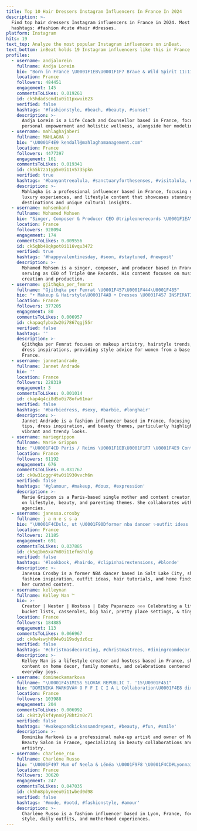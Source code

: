 ```yaml
---
title: Top 10 Hair Dressers Instagram Influencers In France In 2024
description: >-
  Find top hair dressers Instagram influencers in France in 2024. Most popular
  hashtags: #fashion #cute #hair #dresses.
platform: Instagram
hits: 19
text_top: Analyze the most popular Instagram influencers on inBeat.
text_bottom: inBeat holds 19 Instagram influencers like this in France for you to pitch.
profiles:
  - username: andjalorein
    fullname: Andja Lorein
    bio: "Born in France \U0001F1EB\U0001F1F7 Brave & Wild Spirit 11:11 \U0001F982 Life Coach / Counsellor / Model #ActFree guide"
    location: France
    followers: 484451
    engagement: 145
    commentsToLikes: 0.019261
    id: ck5hdadscmd1u0i11pxwui623
    verified: false
    hashtags: '#fashionstyle, #beach, #beauty, #sunset'
    description: >-
      Andja Lorein is a Life Coach and Counsellor based in France, focusing on
      personal empowerment and holistic wellness, alongside her modeling career.
  - username: mahlaghajaberi
    fullname: MAHLAGHA ☽
    bio: "\U0001F4E9 kendall@mahlaghamanagement.com"
    location: France
    followers: 4477397
    engagement: 161
    commentsToLikes: 0.019341
    id: ck55k7za1yp5v0i11v5735pkn
    verified: true
    hashtags: '#banyantreealula, #sanctuaryforthesenses, #visitalula, #alulamoments'
    description: >-
      Mahlagha is a professional influencer based in France, focusing on travel,
      luxury experiences, and lifestyle content that showcases stunning
      destinations and unique cultural insights.
  - username: mohsenband
    fullname: Mohamed Mohsen
    bio: "Singer, Composer & Producer CEO @tripleonerecords \U0001F1EA\U0001F1EC\U0001F30D"
    location: France
    followers: 928094
    engagement: 174
    commentsToLikes: 0.009556
    id: ck5qbb48qkpot0i116vqu3472
    verified: true
    hashtags: '#happyvalentinesday, #soon, #staytuned, #newpost'
    description: >-
      Mohamed Mohsen is a singer, composer, and producer based in France,
      serving as CEO of Triple One Records. His content focuses on music
      creation and production.
  - username: gjithqka_per_femrat
    fullname: "Gjithqka per Femrat \U0001F457\U0001F444\U0001F485"
    bio: "• Makeup & Hairstyle\U0001F4AB • Dresses \U0001F457 INSPIRATION"
    location: France
    followers: 377205
    engagement: 80
    commentsToLikes: 0.006957
    id: ckapaqfybx2w20i7867qgj55r
    verified: false
    hashtags: ''
    description: >-
      Gjithqka per Femrat focuses on makeup artistry, hairstyle trends, and
      dress inspirations, providing style advice for women from a base in
      France.
  - username: jannetandrade_
    fullname: Jannet Andrade
    bio: ''
    location: France
    followers: 228319
    engagement: 3
    commentsToLikes: 0.001014
    id: ckap4q4ci8d5o0i78ofw61mar
    verified: false
    hashtags: '#barbiedress, #sexy, #barbie, #longhair'
    description: >-
      Jannet Andrade is a fashion influencer based in France, focusing on style
      tips, dress inspiration, and beauty themes, particularly highlighting
      vibrant and trendy looks.
  - username: mariegrippon
    fullname: Marie Grippon
    bio: "\U0001F4CD Paris / Reims \U0001F1EB\U0001F1F7 \U0001F4E9 Contact : mariegrippon2@gmail.com @enjoymodelsagency @whatelseagency \U0001F469‍\U0001F466 Mommy single / Maman seule"
    location: France
    followers: 61192
    engagement: 676
    commentsToLikes: 0.031767
    id: ck0w31cggr4tw0i1930vvch6n
    verified: false
    hashtags: '#glamour, #makeup, #doux, #expression'
    description: >-
      Marie Grippon is a Paris-based single mother and content creator, focusing
      on lifestyle, beauty, and parenting themes. She collaborates with various
      agencies.
  - username: janessa.crosby
    fullname: j a n e s s a
    bio: "\U0001F4CDslc, ut \U0001F90Dformer nba dancer ✨outfit ideas | hair inspo ⬇️fashion, home & daily sale finds linked below"
    location: France
    followers: 21185
    engagement: 691
    commentsToLikes: 0.037885
    id: ck5q1bm5xa7m80i11efmsh1lg
    verified: false
    hashtags: '#lookbook, #hairdo, #clipinhairextensions, #blonde'
    description: >-
      Janessa Crosby is a former NBA dancer based in Salt Lake City, sharing
      fashion inspiration, outfit ideas, hair tutorials, and home finds through
      her curated content.
  - username: kelleynan
    fullname: Kelley Nan ™️
    bio: >-
      Creator | Nester | Hostess | Baby Paparazzo ▫️▫️▫️ Celebrating a life of
      bucket lists, casseroles, big hair, pretty place settings, & tiny outfits
    location: France
    followers: 184885
    engagement: 113
    commentsToLikes: 0.066967
    id: ck0w4swjh094w0i19sdydz6cz
    verified: false
    hashtags: '#christmasdecorating, #christmastrees, #diningroomdecor, #livingroomdecor'
    description: >-
      Kelley Nan is a lifestyle creator and hostess based in France, sharing
      content on home decor, family moments, and celebrations centered around
      everyday joys.
  - username: domineckamarkova
    fullname: "\U0001F451MISS SLOVAK REPUBLIC T. '15\U0001F451"
    bio: "DOMINIKA MARKOVÁ® O F F I C I A L Collaboration\U0001F4E8 direct Make-up Artist\U0001F484 Owner @makeupstar_beautysalon \U0001F484"
    location: France
    followers: 103988
    engagement: 204
    commentsToLikes: 0.006992
    id: ck8t3ylkf4ynn0j78ht2n0c7l
    verified: false
    hashtags: '#wakeupandkickassandrepeat, #beauty, #fun, #smile'
    description: >-
      Dominika Marková is a professional make-up artist and owner of Makeup Star
      Beauty Salon in France, specializing in beauty collaborations and makeup
      artistry.
  - username: charlene_rso
    fullname: Charlène Russo
    bio: "\U0001F497 Mum of Neela & Lénéa \U0001F9F8 \U0001F4CD#Lyonnaise, fr ✉️ Contact: scarpinabeauty@gmail.com"
    location: France
    followers: 30620
    engagement: 247
    commentsToLikes: 0.047035
    id: ck5hn8pbyneeu0i11wbed0d98
    verified: false
    hashtags: '#mode, #ootd, #fashionstyle, #amour'
    description: >-
      Charlène Russo is a fashion influencer based in Lyon, France, focusing on
      style, daily outfits, and motherhood experiences.
---
```


